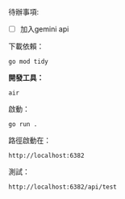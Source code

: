 待辦事項:
- [ ] 加入gemini api


下載依賴：
```
go mod tidy
```

**開發工具：**
```
air
```

啟動：
```
go run .
```

路徑啟動在：
```
http://localhost:6382
```

測試：
```
http://localhost:6382/api/test
```
